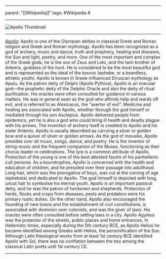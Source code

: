 
---
parent: "[[Wikipedia]]"
tags:
	#Wikipedia
	#
	
---

![Apollo Thumbnail](https://upload.wikimedia.org/wikipedia/commons/0/0c/Italy-3104_-_Apollo_%285378415112%29.jpg)

---

[Apollo](https://en.wikipedia.org/wiki/Apollo): Apollo is one of the Olympian deities in classical Greek and Roman religion and Greek and Roman mythology. Apollo has been recognized as a god of archery, music and dance, truth and prophecy, healing and diseases, the Sun and light, poetry, and more. One of the most important and complex of the Greek gods, he is the son of Zeus and Leto, and the twin brother of Artemis, goddess of the hunt. He is considered to be the most beautiful god and is represented as the ideal of the kouros (ephebe, or a beardless, athletic youth). Apollo is known in Greek-influenced Etruscan mythology as Apulu.
As the patron deity of Delphi (Apollo Pythios), Apollo is an oracular god—the prophetic deity of the Delphic Oracle and also the deity of ritual purification. His oracles were often consulted for guidance in various matters. He was in general seen as the god who affords help and wards off evil, and is referred to as Alexicacus, the "averter of evil".
Medicine and healing are associated with Apollo, whether through the god himself or mediated through his son Asclepius. Apollo delivered people from epidemics, yet he is also a god who could bring ill health and deadly plague with his arrows. The invention of archery itself is credited to Apollo and his sister Artemis. Apollo is usually described as carrying a silver or golden bow and a quiver of silver or golden arrows.
As the god of mousike, Apollo presides over all music, songs, dance, and poetry. He is the inventor of string-music and the frequent companion of the Muses, functioning as their chorus leader in celebrations. The lyre is a common attribute of Apollo. Protection of the young is one of the best attested facets of his panhellenic cult persona. As a kourotrophos, Apollo is concerned with the health and education of children, and he presided over their passage into adulthood. Long hair, which was the prerogative of boys, was cut at the coming of age (ephebeia) and dedicated to Apollo. The god himself is depicted with long, uncut hair to symbolise his eternal youth.
Apollo is an important pastoral deity, and he was the patron of herdsmen and shepherds. Protection of herds, flocks and crops from diseases, pests and predators were his primary rustic duties. On the other hand, Apollo also encouraged the founding of new towns and the establishment of civil constitutions, is associated with dominion over colonists, and was the giver of laws. His oracles were often consulted before setting laws in a city. Apollo Agyieus was the protector of the streets, public places and home entrances. 
In Hellenistic times, especially during the 5th century BCE, as Apollo Helios he became identified among Greeks with Helios, the personification of the Sun. Although Latin theological works from at least 1st century BCE identified Apollo with Sol, there was no conflation between the two among the classical Latin poets until 1st century CE.

---


